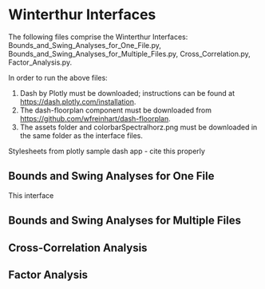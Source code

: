 # Winterthur Interfaces
The following files comprise the Winterthur Interfaces: Bounds_and_Swing_Analyses_for_One_File.py, Bounds_and_Swing_Analyses_for_Multiple_Files.py, Cross_Correlation.py, Factor_Analysis.py.

In order to run the above files:
1) Dash by Plotly must be downloaded; instructions can be found at https://dash.plotly.com/installation.
2) The dash-floorplan component must be downloaded from https://github.com/wfreinhart/dash-floorplan. 
3) The assets folder and colorbarSpectralhorz.png must be downloaded in the same folder as the interface files. 

Stylesheets from plotly sample dash app - cite this properly

## Bounds and Swing Analyses for One File
This interface 

## Bounds and Swing Analyses for Multiple Files

## Cross-Correlation Analysis

## Factor Analysis 
